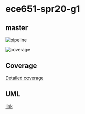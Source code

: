 # ece651-spr20-g1

## master

![pipeline](https://gitlab.oit.duke.edu/cw402/ece651-spr20-g1/badges/master/pipeline.svg)

![coverage](https://gitlab.oit.duke.edu/cw402/ece651-spr20-g1/badges/master/coverage.svg?job=test)

## Coverage
[Detailed coverage](https://cw402.pages.oit.duke.edu/ece651-spr20-g1/dashboard.html)

## UML

[link](https://drive.google.com/file/d/1MILliFXiKYeaP-MawAnwRJEiIybS7V-U/view?usp=sharing)
